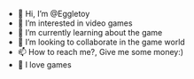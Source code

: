 - 👋 Hi, I’m @Eggletoy
- 👀 I’m interested in video games
- 🌱 I’m currently learning about the game
- 💞️ I’m looking to collaborate in the game world
- 📫 How to reach me?, Give me some money:)
- 🗿 I love games

<!---
Eggletoy/Eggletoy is a ✨ special ✨ repository because its `README.md` (this file) appears on your GitHub profile.
You can click the Preview link to take a look at your changes.
--->
